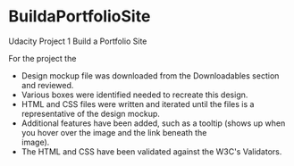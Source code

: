 # BuildaPortfolioSite
Udacity Project 1 Build a Portfolio Site

For the project the 

- Design mockup file was downloaded from the Downloadables section and reviewed.
- Various boxes were identified needed to recreate this design.
- HTML and CSS files were written and iterated until the files is a representative of the design mockup.
- Additional features have been added, such as a tooltip (shows up when you hover over the image and the link beneath the    
  image). 
- The HTML and CSS have been validated against the W3C's Validators. 
